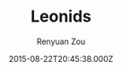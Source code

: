 ---
title: Leonids
github: https://github.com/renyuanz/leonids
demo: https://renyuanz.github.io/leonids
author: Renyuan Zou
ssg:
  - Jekyll
cms:
  - Markdown
date: 2015-08-22T20:45:38.000Z
description: A simple and clean two columns Jekyll theme.
draft: true
publish_date: '2015-08-22T20:45:38Z'
update_date: '2021-02-09T02:19:07Z'
github_star: 863
github_fork: 362
---
